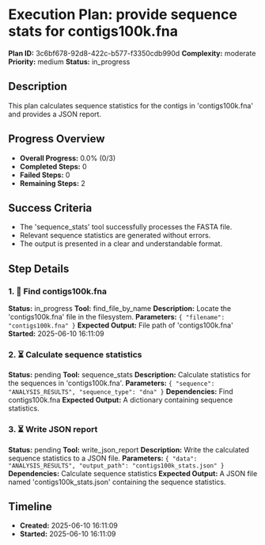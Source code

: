# Execution Plan: provide sequence stats for contigs100k.fna

**Plan ID:** 3c6bf678-92d8-422c-b577-f3350cdb990d
**Complexity:** moderate
**Priority:** medium
**Status:** in_progress

## Description
This plan calculates sequence statistics for the contigs in 'contigs100k.fna' and provides a JSON report.

## Progress Overview
- **Overall Progress:** 0.0% (0/3)
- **Completed Steps:** 0
- **Failed Steps:** 0
- **Remaining Steps:** 2

## Success Criteria
- The 'sequence_stats' tool successfully processes the FASTA file.
- Relevant sequence statistics are generated without errors.
- The output is presented in a clear and understandable format.

## Step Details

### 1. 🔄 Find contigs100k.fna

**Status:** in_progress
**Tool:** find_file_by_name
**Description:** Locate the 'contigs100k.fna' file in the filesystem.
**Parameters:** `{
  "filename": "contigs100k.fna"
}`
**Expected Output:** File path of 'contigs100k.fna'
**Started:** 2025-06-10 16:11:09

### 2. ⏳ Calculate sequence statistics

**Status:** pending
**Tool:** sequence_stats
**Description:** Calculate statistics for the sequences in 'contigs100k.fna'.
**Parameters:** `{
  "sequence": "ANALYSIS_RESULTS",
  "sequence_type": "dna"
}`
**Dependencies:** Find contigs100k.fna
**Expected Output:** A dictionary containing sequence statistics.

### 3. ⏳ Write JSON report

**Status:** pending
**Tool:** write_json_report
**Description:** Write the calculated sequence statistics to a JSON file.
**Parameters:** `{
  "data": "ANALYSIS_RESULTS",
  "output_path": "contigs100k_stats.json"
}`
**Dependencies:** Calculate sequence statistics
**Expected Output:** A JSON file named 'contigs100k_stats.json' containing the sequence statistics.


## Timeline

- **Created:** 2025-06-10 16:11:09
- **Started:** 2025-06-10 16:11:09
